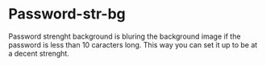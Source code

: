 # Password-str-bg
Password strenght background is bluring the background image if the password is less than 10 caracters long. This way you can set it up to be at a decent strenght. 
